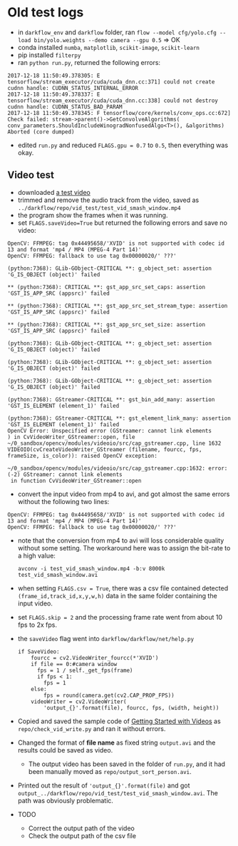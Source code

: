 # Old test logs

* in `darkflow_env` and `darkflow` folder, ran `flow --model cfg/yolo.cfg --load bin/yolo.weights --demo camera --gpu 0.5` => OK
* conda installed `numba`, `matplotlib`, `scikit-image`, `scikit-learn`
* pip installed `filterpy`
* ran `python run.py`, returned the following errors:

```
2017-12-18 11:50:49.378305: E tensorflow/stream_executor/cuda/cuda_dnn.cc:371] could not create cudnn handle: CUDNN_STATUS_INTERNAL_ERROR
2017-12-18 11:50:49.378337: E tensorflow/stream_executor/cuda/cuda_dnn.cc:338] could not destroy cudnn handle: CUDNN_STATUS_BAD_PARAM
2017-12-18 11:50:49.378345: F tensorflow/core/kernels/conv_ops.cc:672] Check failed: stream->parent()->GetConvolveAlgorithms( conv_parameters.ShouldIncludeWinogradNonfusedAlgo<T>(), &algorithms) 
Aborted (core dumped)
```
* edited `run.py` and reduced `FLAGS.gpu = 0.7` to `0.5`, then everything was okay. 

## Video test
* downloaded [a test video](https://www.youtube.com/watch?v=R16rluYoeWA)
* trimmed and remove the audio track from the video, saved as `../darkflow/repo/vid_test/test_vid_smash_window.mp4`
* the program show the frames when it was running.
* set `FLAGS.saveVideo=True` but returned the following errors and save no video:


```
OpenCV: FFMPEG: tag 0x44495658/'XVID' is not supported with codec id 13 and format 'mp4 / MP4 (MPEG-4 Part 14)'
OpenCV: FFMPEG: fallback to use tag 0x00000020/' ???'

(python:7368): GLib-GObject-CRITICAL **: g_object_set: assertion 'G_IS_OBJECT (object)' failed

** (python:7368): CRITICAL **: gst_app_src_set_caps: assertion 'GST_IS_APP_SRC (appsrc)' failed

** (python:7368): CRITICAL **: gst_app_src_set_stream_type: assertion 'GST_IS_APP_SRC (appsrc)' failed

** (python:7368): CRITICAL **: gst_app_src_set_size: assertion 'GST_IS_APP_SRC (appsrc)' failed

(python:7368): GLib-GObject-CRITICAL **: g_object_set: assertion 'G_IS_OBJECT (object)' failed

(python:7368): GLib-GObject-CRITICAL **: g_object_set: assertion 'G_IS_OBJECT (object)' failed

(python:7368): GLib-GObject-CRITICAL **: g_object_set: assertion 'G_IS_OBJECT (object)' failed

(python:7368): GStreamer-CRITICAL **: gst_bin_add_many: assertion 'GST_IS_ELEMENT (element_1)' failed

(python:7368): GStreamer-CRITICAL **: gst_element_link_many: assertion 'GST_IS_ELEMENT (element_1)' failed
OpenCV Error: Unspecified error (GStreamer: cannot link elements
) in CvVideoWriter_GStreamer::open, file ~/0_sandbox/opencv/modules/videoio/src/cap_gstreamer.cpp, line 1632
VIDEOIO(cvCreateVideoWriter_GStreamer (filename, fourcc, fps, frameSize, is_color)): raised OpenCV exception:

~/0_sandbox/opencv/modules/videoio/src/cap_gstreamer.cpp:1632: error: (-2) GStreamer: cannot link elements
 in function CvVideoWriter_GStreamer::open
```

* convert the input video from mp4 to avi, and got almost the same errors without the following two lines:


```
OpenCV: FFMPEG: tag 0x44495658/'XVID' is not supported with codec id 13 and format 'mp4 / MP4 (MPEG-4 Part 14)'
OpenCV: FFMPEG: fallback to use tag 0x00000020/' ???'
```

  * note that the conversion from mp4 to avi will loss considerable quality without some setting.
    The workaround here was to assign the bit-rate to a high value:

    `avconv -i test_vid_smash_window.mp4 -b:v 8000k test_vid_smash_window.avi`

* when setting `FLAGS.csv = True`, there was a csv file contained detected `(frame_id,track_id,x,y,w,h)` data in the same folder containing the input video.
* set `FLAGS.skip = 2` and the processing frame rate went from about 10 fps to 2x fps.
* the `saveVideo` flag went into `darkflow/darkflow/net/help.py`


  ```
  if SaveVideo:
      fourcc = cv2.VideoWriter_fourcc(*'XVID')
      if file == 0:#camera window
        fps = 1 / self._get_fps(frame)
        if fps < 1:
          fps = 1
      else:
          fps = round(camera.get(cv2.CAP_PROP_FPS))
      videoWriter = cv2.VideoWriter(
          'output_{}'.format(file), fourcc, fps, (width, height))
  ```

* Copied and saved the sample code of [Getting Started with Videos](https://docs.opencv.org/3.1.0/dd/d43/tutorial_py_video_display.html) as `repo/check_vid_write.py` and ran it without errors.
* Changed the format of __file name__ as fixed string `output.avi` and the results could be saved as video.
  * The output video has been saved in the folder of `run.py`, and it had been manually moved as `repo/output_sort_person.avi`.
* Printed out the result of `'output_{}'.format(file)` and got `output_../darkflow/repo/vid_test/test_vid_smash_window.avi`.
  The path was obviously problematic.
* TODO
  * Correct the output path of the video
  * Check the output path of the csv file
